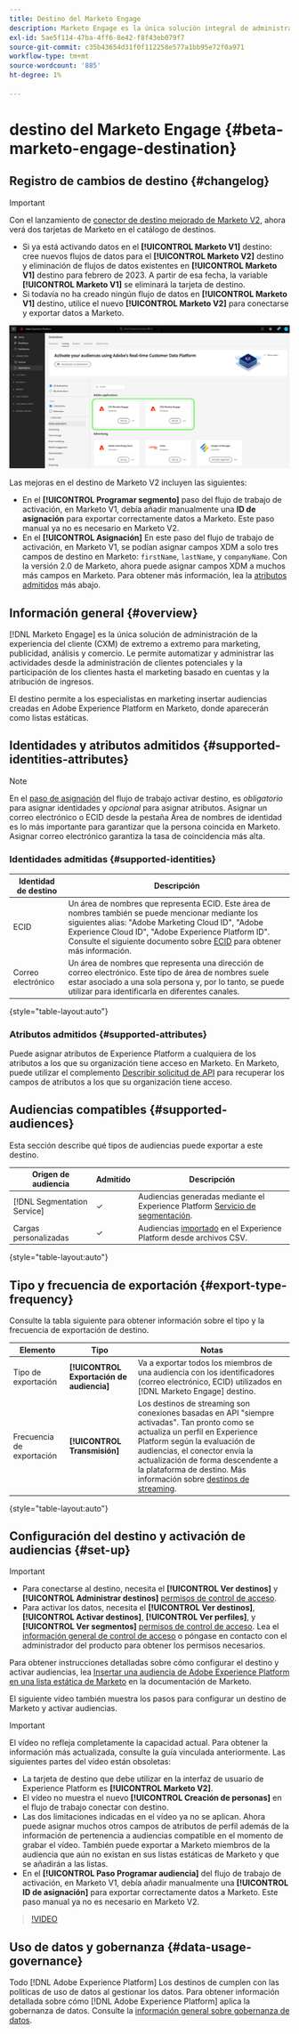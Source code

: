 ```yaml
---
title: Destino del Marketo Engage
description: Marketo Engage es la única solución integral de administración de la experiencia del cliente (CXM) para marketing, publicidad, análisis y comercio. Le permite automatizar y administrar las actividades desde la administración de clientes potenciales y la participación de los clientes hasta el marketing basado en cuentas y la atribución de ingresos.
exl-id: 5ae5f114-47ba-4ff6-8e42-f8f43eb079f7
source-git-commit: c35b43654d31f0f112258e577a1bb95e72f0a971
workflow-type: tm+mt
source-wordcount: '885'
ht-degree: 1%

---
```


# destino del Marketo Engage {#beta-marketo-engage-destination}

## Registro de cambios de destino {#changelog}

>[!IMPORTANT]
>
>Con el lanzamiento de [conector de destino mejorado de Marketo V2](/help/release-notes/2022/july-2022.md#destinations), ahora verá dos tarjetas de Marketo en el catálogo de destinos.
>* Si ya está activando datos en el **[!UICONTROL Marketo V1]** destino: cree nuevos flujos de datos para el **[!UICONTROL Marketo V2]** destino y eliminación de flujos de datos existentes en **[!UICONTROL Marketo V1]** destino para febrero de 2023. A partir de esa fecha, la variable **[!UICONTROL Marketo V1]** se eliminará la tarjeta de destino.
>* Si todavía no ha creado ningún flujo de datos en **[!UICONTROL Marketo V1]** destino, utilice el nuevo **[!UICONTROL Marketo V2]** para conectarse y exportar datos a Marketo.

![Imagen de las dos tarjetas de destino de Marketo en una vista en paralelo.](../..//assets/catalog/adobe/marketo-side-by-side-view.png)

Las mejoras en el destino de Marketo V2 incluyen las siguientes:

* En el **[!UICONTROL Programar segmento]** paso del flujo de trabajo de activación, en Marketo V1, debía añadir manualmente una **ID de asignación** para exportar correctamente datos a Marketo. Este paso manual ya no es necesario en Marketo V2.
* En el **[!UICONTROL Asignación]** En este paso del flujo de trabajo de activación, en Marketo V1, se podían asignar campos XDM a solo tres campos de destino en Marketo: `firstName`, `lastName`, y `companyName`. Con la versión 2.0 de Marketo, ahora puede asignar campos XDM a muchos más campos en Marketo. Para obtener más información, lea la [atributos admitidos](#supported-attributes) más abajo.

## Información general {#overview}

[!DNL Marketo Engage] es la única solución de administración de la experiencia del cliente (CXM) de extremo a extremo para marketing, publicidad, análisis y comercio. Le permite automatizar y administrar las actividades desde la administración de clientes potenciales y la participación de los clientes hasta el marketing basado en cuentas y la atribución de ingresos.

El destino permite a los especialistas en marketing insertar audiencias creadas en Adobe Experience Platform en Marketo, donde aparecerán como listas estáticas.

## Identidades y atributos admitidos {#supported-identities-attributes}

>[!NOTE]
>
>En el [paso de asignación](/help/destinations/ui/activate-segment-streaming-destinations.md#mapping) del flujo de trabajo activar destino, es *obligatorio* para asignar identidades y *opcional* para asignar atributos. Asignar un correo electrónico o ECID desde la pestaña Área de nombres de identidad es lo más importante para garantizar que la persona coincida en Marketo. Asignar correo electrónico garantiza la tasa de coincidencia más alta.

### Identidades admitidas {#supported-identities}

| Identidad de destino | Descripción |
|---|---|
| ECID | Un área de nombres que representa ECID. Este área de nombres también se puede mencionar mediante los siguientes alias: &quot;Adobe Marketing Cloud ID&quot;, &quot;Adobe Experience Cloud ID&quot;, &quot;Adobe Experience Platform ID&quot;. Consulte el siguiente documento sobre [ECID](/help/identity-service/features/ecid.md) para obtener más información. |
| Correo electrónico | Un área de nombres que representa una dirección de correo electrónico. Este tipo de área de nombres suele estar asociado a una sola persona y, por lo tanto, se puede utilizar para identificarla en diferentes canales. |

{style="table-layout:auto"}

### Atributos admitidos {#supported-attributes}

Puede asignar atributos de Experience Platform a cualquiera de los atributos a los que su organización tiene acceso en Marketo. En Marketo, puede utilizar el complemento [Describir solicitud de API](https://developers.marketo.com/rest-api/lead-database/leads/#describe) para recuperar los campos de atributos a los que su organización tiene acceso.

## Audiencias compatibles {#supported-audiences}

Esta sección describe qué tipos de audiencias puede exportar a este destino.

| Origen de audiencia | Admitido | Descripción |
|---------|----------|----------|
| [!DNL Segmentation Service] | ✓ | Audiencias generadas mediante el Experience Platform [Servicio de segmentación](../../../segmentation/home.md). |
| Cargas personalizadas | ✓ | Audiencias [importado](../../../segmentation/ui/audience-portal.md#import-audience) en el Experience Platform desde archivos CSV. |

{style="table-layout:auto"}

## Tipo y frecuencia de exportación {#export-type-frequency}

Consulte la tabla siguiente para obtener información sobre el tipo y la frecuencia de exportación de destino.

| Elemento | Tipo | Notas |
---------|----------|---------|
| Tipo de exportación | **[!UICONTROL Exportación de audiencia]** | Va a exportar todos los miembros de una audiencia con los identificadores (correo electrónico, ECID) utilizados en [!DNL Marketo Engage] destino. |
| Frecuencia de exportación | **[!UICONTROL Transmisión]** | Los destinos de streaming son conexiones basadas en API &quot;siempre activadas&quot;. Tan pronto como se actualiza un perfil en Experience Platform según la evaluación de audiencias, el conector envía la actualización de forma descendente a la plataforma de destino. Más información sobre [destinos de streaming](/help/destinations/destination-types.md#streaming-destinations). |

{style="table-layout:auto"}

## Configuración del destino y activación de audiencias {#set-up}

>[!IMPORTANT]
> 
>* Para conectarse al destino, necesita el **[!UICONTROL Ver destinos]** y **[!UICONTROL Administrar destinos]** [permisos de control de acceso](/help/access-control/home.md#permissions).
>* Para activar los datos, necesita el **[!UICONTROL Ver destinos]**, **[!UICONTROL Activar destinos]**, **[!UICONTROL Ver perfiles]**, y **[!UICONTROL Ver segmentos]** [permisos de control de acceso](/help/access-control/home.md#permissions). Lea el [información general de control de acceso](/help/access-control/ui/overview.md) o póngase en contacto con el administrador del producto para obtener los permisos necesarios.

Para obtener instrucciones detalladas sobre cómo configurar el destino y activar audiencias, lea [Insertar una audiencia de Adobe Experience Platform en una lista estática de Marketo](https://experienceleague.adobe.com/docs/marketo/using/product-docs/core-marketo-concepts/smart-lists-and-static-lists/static-lists/push-an-adobe-experience-cloud-segment-to-a-marketo-static-list.html) en la documentación de Marketo.

El siguiente vídeo también muestra los pasos para configurar un destino de Marketo y activar audiencias.

>[!IMPORTANT]
>
>El vídeo no refleja completamente la capacidad actual. Para obtener la información más actualizada, consulte la guía vinculada anteriormente. Las siguientes partes del vídeo están obsoletas:
> 
>* La tarjeta de destino que debe utilizar en la interfaz de usuario de Experience Platform es **[!UICONTROL Marketo V2]**.
>* El vídeo no muestra el nuevo **[!UICONTROL Creación de personas]** en el flujo de trabajo conectar con destino.
>* Las dos limitaciones indicadas en el vídeo ya no se aplican. Ahora puede asignar muchos otros campos de atributos de perfil además de la información de pertenencia a audiencias compatible en el momento de grabar el vídeo. También puede exportar a Marketo miembros de la audiencia que aún no existan en sus listas estáticas de Marketo y que se añadirán a las listas.
>* En el **[!UICONTROL Paso Programar audiencia]** del flujo de trabajo de activación, en Marketo V1, debía añadir manualmente una **[!UICONTROL ID de asignación]** para exportar correctamente datos a Marketo. Este paso manual ya no es necesario en Marketo V2.

>[!VIDEO](https://video.tv.adobe.com/v/338248?quality=12)

<!--

## Connect to the destination {#connect}

To connect to this destination, follow the steps described in the [destination configuration tutorial](../../ui/connect-destination.md).

-->

## Uso de datos y gobernanza {#data-usage-governance}

Todo [!DNL Adobe Experience Platform] Los destinos de cumplen con las políticas de uso de datos al gestionar los datos. Para obtener información detallada sobre cómo [!DNL Adobe Experience Platform] aplica la gobernanza de datos. Consulte la [información general sobre gobernanza de datos](https://experienceleague.adobe.com/docs/experience-platform/data-governance/home.html?lang=es).

<!--

## Activate audiences to this destination {#activate}

See [Activate audience data to streaming audience export destinations](../../ui/activate-segment-streaming-destinations.md) for instructions on activating audiences to this destination.

-->
